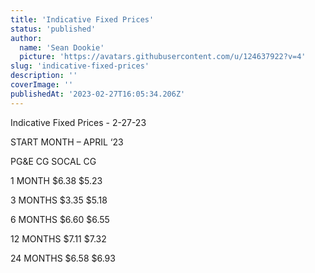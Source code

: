 ```yaml
---
title: 'Indicative Fixed Prices'
status: 'published'
author:
  name: 'Sean Dookie'
  picture: 'https://avatars.githubusercontent.com/u/124637922?v=4'
slug: 'indicative-fixed-prices'
description: ''
coverImage: ''
publishedAt: '2023-02-27T16:05:34.206Z'
---
```


Indicative Fixed Prices - 2-27-23

START MONTH – APRIL ‘23

PG&E CG SOCAL CG

1 MONTH $6.38 $5.23

3 MONTHS $3.35 $5.18

6 MONTHS $6.60 $6.55

12 MONTHS $7.11 $7.32

24 MONTHS $6.58 $6.93

